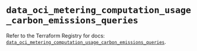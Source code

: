 # `data_oci_metering_computation_usage_carbon_emissions_queries`

Refer to the Terraform Registry for docs: [`data_oci_metering_computation_usage_carbon_emissions_queries`](https://registry.terraform.io/providers/oracle/oci/7.19.0/docs/data-sources/metering_computation_usage_carbon_emissions_queries).

